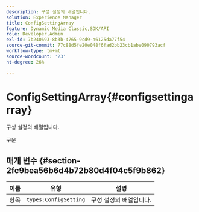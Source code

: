 ```yaml
---
description: 구성 설정의 배열입니다.
solution: Experience Manager
title: ConfigSettingArray
feature: Dynamic Media Classic,SDK/API
role: Developer,Admin
exl-id: 7b240693-8b3b-4765-9cd9-a6125da77f54
source-git-commit: 77c88d5fe20e048f6fad2bb23cb1abe090793acf
workflow-type: tm+mt
source-wordcount: '23'
ht-degree: 26%

---
```


# ConfigSettingArray{#configsettingarray}

구성 설정의 배열입니다.

구문

## 매개 변수 {#section-2fc9bea56b6d4b72b80d4f04c5f9b862}

| 이름 | 유형 | 설명 |
|---|---|---|
| 항목 | `types:ConfigSetting` | 구성 설정의 배열입니다. |
